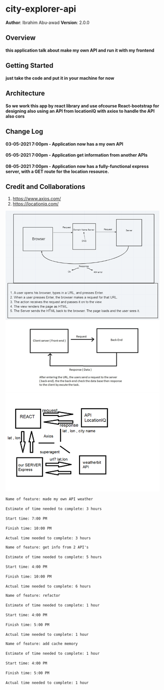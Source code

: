 # city-explorer-api


**Author**: Ibrahim Abu-awad
**Version**: 2.0.0 

## Overview

#### this application talk about make my own API and run it with my frontend 

## Getting Started

#### just take the code and put it in your machine for now

## Architecture

 #### So we work this app by react library and use ofcourse React-bootstrap for designing also using an API from locationIQ with axiox to handle the API also cors

## Change Log

#### 03-05-2021 7:00pm - Application now has a my own API 
#### 05-05-2021 7:00pm - Application get information from another APIs
#### 08-05-2021 7:00pm - Application now has a fully-functional express server, with a GET route for the location resource.

## Credit and Collaborations

1. https://www.axios.com/  
2. https://locationiq.com/


![Cycle](./img/Cycle.PNG)
![API](./img/work.jpg)
![API_Connected](./img/picpic.png)

```
Name of feature: made my own API weather

Estimate of time needed to complete: 3 hours

Start time: 7:00 PM

Finish time: 10:00 PM

Actual time needed to complete: 3 hours

```

```
Name of feature: get info from 2 API's

Estimate of time needed to complete: 5 hours

Start time: 4:00 PM

Finish time: 10:00 PM

Actual time needed to complete: 6 hours

```

```
Name of feature: refactor 

Estimate of time needed to complete: 1 hour

Start time: 4:00 PM

Finish time: 5:00 PM

Actual time needed to complete: 1 hour

```

```
Name of feature: add cache memory 

Estimate of time needed to complete: 1 hour

Start time: 4:00 PM

Finish time: 5:00 PM

Actual time needed to complete: 1 hour

```
